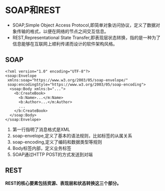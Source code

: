 # SOAP和REST
- SOAP,Simple Object Access Protocol,即简单对象访问协议，定义了数据对象传输的格式，以便在网络的节点之间交互信息。
- REST,Representational State Transfer,即表现层状态转换，指的是一种为了信息能够在互联网上顺利传递而设计的软件架构风格。

## SOAP
```
<?xml version="1.0" encoding="UTF-8"?>
<soap:Envelope
 xmlns:soap="https://www.w3.org/2003/05/soap-envelope/"
 soap:encodingStyle="https://www.w3.org/2003/05/soap-encoding">
  <soap:Body xmlns:b="...">
    <b:CreateBook>
      <b:Name>...</m:Name>
      <b:Author>...</m:Author>
      ...
    </b:CreateBook>
  </soap:Body>
</soap:Envelope>
```
1. 第一行指明了消息格式是XML
2. soap-envelope,定义了基本的语法规则，比如标签的从属关系
3. soap-encoding,定义了编码和数据类型等规则
4. Body标签内部，定义业务标签
5. SOAP通过HTTP POST的方式发送到对端

## REST
**REST的核心要素包括资源、表现层和状态转换这三个部分。**